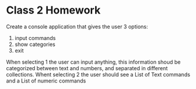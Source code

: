 # Class 2 Homework

Create a console application that gives the user 3 options:
1. input commands
2. show categories
3. exit

When selecting 1 the user can input anything, this information shoud be categorized between text and numbers, and separated in different collections.
Whent selecting 2 the user should see a List of Text commands and a List of numeric commands
